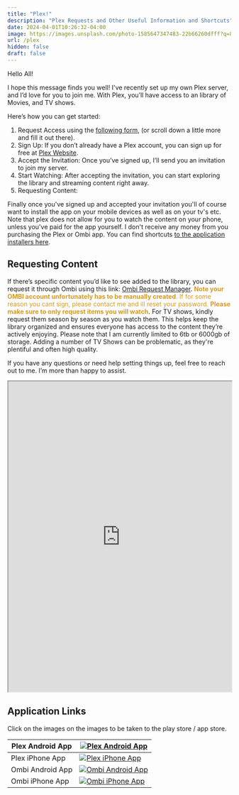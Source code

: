 ```yaml
---
title: "Plex!"
description: "Plex Requests and Other Useful Information and Shortcuts" 
date: 2024-04-01T10:26:32-04:00
image: https://images.unsplash.com/photo-1585647347483-22b66260dfff?q=80&w=2070&auto=format&fit=crop&ixlib=rb-4.0.3&ixid=M3wxMjA3fDB8MHxwaG90by1wYWdlfHx8fGVufDB8fHx8fA%3D%3D
url: /plex
hidden: false
draft: false
---
```


<style>
.link {
  color: #458588;
  background-color: transparent;
  text-decoration: none;
}

</style>

Hello All!

I hope this message finds you well! I've recently set up my own Plex server, and I’d love for you to join me. With Plex, you’ll have access to an library of Movies, and TV shows.

Here’s how you can get started:

1. Request Access using the [following form](https://docs.google.com/forms/d/e/1FAIpQLSe8fStQghNxRjSprnWf5GgspbKyQ2heq9QBKqFQTxonIi12tQ/viewform?usp=sf_link), (or scroll down a little more and fill it out there).
2. Sign Up: If you don’t already have a Plex account, you can sign up for free at [Plex Website](https://www.plex.tv/).
3. Accept the Invitation: Once you’ve signed up, I’ll send you an invitation to join my server.
4. Start Watching: After accepting the invitation, you can start exploring the library and streaming content right away.
5. Requesting Content:

Finally once you've signed up and accepted your invitation you'll of course want to install the app on your mobile devices as well as on your tv's etc. Note that plex does not allow for you to watch the content on your phone, unless you've paid for the app yourself. I don't receive any money from you purchasing the Plex or Ombi app. You can find shortcuts [to the application installers here](#application-links).

## Requesting Content

If there’s specific content you’d like to see added to the library, you can request it through Ombi using this link: [Ombi Request Manager](https://unorthodoxdev.net/ombi). <font color="#d79921">**Note your OMBI account unfortunately has to be manually created**. If for some reason you cant sign, please contact me and ill reset your password. **Please make sure to only request items you will watch**</font>. For TV shows, kindly request them season by season as you watch them. This helps keep the library organized and ensures everyone has access to the content they’re actively enjoying. Please note that I am currently limited to 6tb or 6000gb of storage. Adding a number of TV Shows can be problematic, as they're plentiful and often high quality.

If you have any questions or need help setting things up, feel free to reach out to me. I’m more than happy to assist.

<iframe src="https://docs.google.com/forms/d/e/1FAIpQLSe8fStQghNxRjSprnWf5GgspbKyQ2heq9QBKqFQTxonIi12tQ/viewform?embedded=true" width="100%" height="700" frameborder="10" marginheight="0" marginwidth="0">Loading…, if it never loads, its because you have iFrames disabled.</iframe>

<br>

## Application Links

Click on the images on the images to be taken to the play store / app store.

| Plex Android App | [![Plex Android App](https://play-lh.googleusercontent.com/slZYN_wnlAZ4BmyTZZakwfwAGm8JE5btL7u7AifhqCtUuxhtVVxQ1mcgpGOYC7MsAaU=w240-h480-rw)](https://play.google.com/store/apps/details?id=com.plexapp.android&hl=en_US) |
| ----- | ----- |
| Plex iPhone App | [![Plex iPhone App](https://play-lh.googleusercontent.com/slZYN_wnlAZ4BmyTZZakwfwAGm8JE5btL7u7AifhqCtUuxhtVVxQ1mcgpGOYC7MsAaU=w240-h480-rw)](https://apps.apple.com/us/app/plex-watch-live-tv-and-movies/id383457673) | 
| Ombi Android App | [![Ombi Android App](https://play-lh.googleusercontent.com/jHsvuF837Wf7AtalMK0AFJDeDXLbwqs281I3z1L-HZveq2jgo5Zrt1PEdXaz2UIG_oJS=w240-h480-rw)](https://play.google.com/store/apps/details?id=com.tidusjar.Ombi&hl=en_US) |
| Ombi iPhone App | [![Ombi iPhone App](https://play-lh.googleusercontent.com/jHsvuF837Wf7AtalMK0AFJDeDXLbwqs281I3z1L-HZveq2jgo5Zrt1PEdXaz2UIG_oJS=w240-h480-rw)](https://apps.apple.com/us/app/ombi/id1335260043) | 
